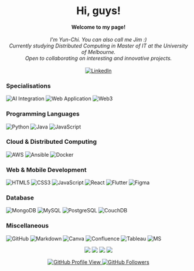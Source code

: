 <h1 align="center">Hi, guys!</h1>

<p align="center">
    <b>Welcome to my page!</b><br><br>
    <i>
        I'm Yun-Chi. You can also call me Jim :)<br>
        Currently studying Distributed Computing in Master of IT at the University of Melbourne.<br>
        Open to collaborating on interesting and innovative projects.<br>
    </i><br>
  <a href="https://www.linkedin.com/in/jim-hsiao/" target="_blank">
    <img src="https://img.shields.io/badge/LinkedIn-blue?style=flat-square&logo=linkedin" alt="LinkedIn">
  </a>
</p>

### Specialisations
![AI Integration](https://img.shields.io/badge/ai_integration-black?style=for-the-badge&logo=ai_integration)
![Web Application](https://img.shields.io/badge/web_application-black?style=for-the-badge&logo=web_application)
![Web3](https://img.shields.io/badge/web3-black?style=for-the-badge&logo=web3)

### Programming Languages
![Python](https://img.shields.io/badge/python-black?style=for-the-badge&logo=python)
![Java](https://img.shields.io/badge/java-black?style=for-the-badge&logo=openjdk)
![JavaScript](https://img.shields.io/badge/javascript-black?style=for-the-badge&logo=javascript)

### Cloud & Distributed Computing
![AWS](https://img.shields.io/badge/aws-black?style=for-the-badge&logo=amazon)
![Ansible](https://img.shields.io/badge/ansible-black?style=for-the-badge&logo=ansible)
![Docker](https://img.shields.io/badge/docker-black?style=for-the-badge&logo=docker)

### Web & Mobile Development
![HTML5](https://img.shields.io/badge/html5-black?style=for-the-badge&logo=html5)
![CSS3](https://img.shields.io/badge/css3-black?style=for-the-badge&logo=css3)
![JavaScript](https://img.shields.io/badge/javascript-black?style=for-the-badge&logo=javascript)
![React](https://img.shields.io/badge/react-black?style=for-the-badge&logo=react)
![Flutter](https://img.shields.io/badge/flutter-black?style=for-the-badge&logo=flutter)
![Figma](https://img.shields.io/badge/figma-black?style=for-the-badge&logo=figma)

### Database
![MongoDB](https://img.shields.io/badge/mongodb-black?style=for-the-badge&logo=mongodb)
![MySQL](https://img.shields.io/badge/mysql-black?style=for-the-badge&logo=mysql)
![PostgreSQL](https://img.shields.io/badge/postgresql-black?style=for-the-badge&logo=postgresql)
![CouchDB](https://img.shields.io/badge/couchdb-black?style=for-the-badge&logo=couch-db)

### Miscellaneous
![GitHub](https://img.shields.io/badge/github-black?style=for-the-badge&logo=github)
![Markdown](https://img.shields.io/badge/markdown-black?style=for-the-badge&logo=markdown)
![Canva](https://img.shields.io/badge/canva-black?style=for-the-badge&logo=canva)
![Confluence](https://img.shields.io/badge/confluence-black?style=for-the-badge&logo=confluence)
![Tableau](https://img.shields.io/badge/tableau-black?style=for-the-badge&logo=tableau)
![MS](https://img.shields.io/badge/microsoft-black?style=for-the-badge&logo=microsoft)

<p align="center">
  <img src="http://github-profile-summary-cards.vercel.app/api/cards/profile-details?username=is0xjh25&theme=transparent" />
  <img src="https://github-readme-streak-stats.herokuapp.com/?user=is0xjh25&hide_border=true&card_width=338&theme=transparent" />
  <img src="http://github-profile-summary-cards.vercel.app/api/cards/stats?username=is0xjh25&theme=transparent" />
  <img src="https://github-readme-stats.vercel.app/api/top-langs/?username=is0xjh25&langs_count=5&exclude_repo=&hide=jupyter%20notebook,vim%20script,cmake,makefile,batchfile,emacs%20lisp,css,html&card_width=699&hide_border=true&theme=transparent" />
</p>

<p align="center">
  <a href="https://github.com/is0xjh25">
    <img src="https://komarev.com/ghpvc/?username=is0xjh25&logo=Github&color=blue&style=flat" alt="GitHub Profile View"/>
  </a>
  <a href="https://github.com/is0xjh25">
    <img src="https://img.shields.io/github/followers/is0xjh25?label=Followers" alt="GitHub Followers"/>
  </a>
</p>
